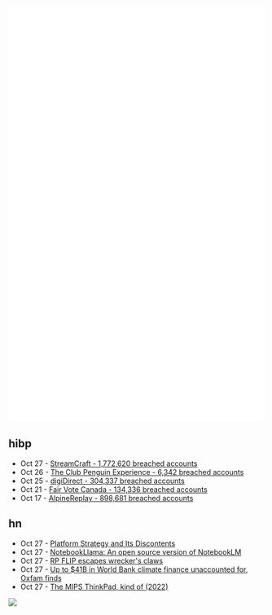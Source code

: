 ![Metrics](https://raw.githubusercontent.com/phixion/phixion/master/metrics.svg)

## hibp

<!--
for https://github.com/phixion/phixion/blob/main/.github/workflows/feeds.yml
-->
<!--START_SECTION:haveibeenpwnd-->
- Oct 27 - [StreamCraft - 1,772,620 breached accounts](https://haveibeenpwned.com/PwnedWebsites#StreamCraft)
- Oct 26 - [The Club Penguin Experience - 6,342 breached accounts](https://haveibeenpwned.com/PwnedWebsites#TheClubPenguinExperience)
- Oct 25 - [digiDirect - 304,337 breached accounts](https://haveibeenpwned.com/PwnedWebsites#digiDirect)
- Oct 21 - [Fair Vote Canada - 134,336 breached accounts](https://haveibeenpwned.com/PwnedWebsites#FairVoteCanada)
- Oct 17 - [AlpineReplay - 898,681 breached accounts](https://haveibeenpwned.com/PwnedWebsites#AlpineReplay)
<!--END_SECTION:haveibeenpwnd-->

## hn

<!--
for https://github.com/phixion/phixion/blob/main/.github/workflows/feeds.yml
-->
<!--START_SECTION:hn-->
- Oct 27 - [Platform Strategy and Its Discontents](https://infrequently.org/2024/10/platforms-are-competitions/)
- Oct 27 - [NotebookLlama: An open source version of NotebookLM](https://github.com/meta-llama/llama-recipes/tree/main/recipes/quickstart/NotebookLlama)
- Oct 27 - [RP FLIP escapes wrecker's claws](https://gcaptain.com/saving-rv-flip-from-the-wreckers-clawsand-its-story-is-mind-blowing/)
- Oct 27 - [Up to $41B in World Bank climate finance unaccounted for, Oxfam finds](https://www.oxfam.org/en/press-releases/41-billion-world-bank-climate-finance-unaccounted-oxfam-finds)
- Oct 27 - [The MIPS ThinkPad, kind of (2022)](http://oldvcr.blogspot.com/2022/09/the-mips-thinkpad-kind-of.html)
<!--END_SECTION:hn-->

<!--
for https://yhype.me
-->
![](https://hit.yhype.me/github/profile?user_id=13013670)
